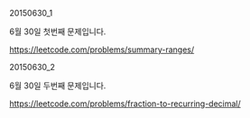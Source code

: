 ﻿20150630_1

6월 30일 첫번째 문제입니다.

https://leetcode.com/problems/summary-ranges/

20150630_2

6월 30일 두번째 문제입니다.

https://leetcode.com/problems/fraction-to-recurring-decimal/

